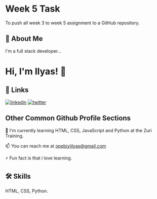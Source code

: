 # Week 5 Task

To push all week 3 to week 5 assignment to a GitHub repository.


## 🚀 About Me
I'm a full stack developer...


# Hi, I'm Ilyas! 👋


## 🔗 Links
[![linkedin](https://img.shields.io/badge/linkedin-0A66C2?style=for-the-badge&logo=linkedin&logoColor=white)](https://www.linkedin.com/in/ilyas1105/)
[![twitter](https://img.shields.io/badge/twitter-1DA1F2?style=for-the-badge&logo=twitter&logoColor=white)](https://twitter.com/iopebiyi8/)


## Other Common Github Profile Sections


🧠 I'm currently learning HTML, CSS, JavaScript and Python at the Zuri Training.



📫 You can reach me at opebiyiilyas@gmail.com



⚡️ Fun fact is that i love learning.


## 🛠 Skills
 HTML, CSS, Python.
